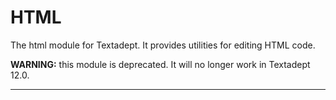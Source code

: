 # HTML

The html module for Textadept.
It provides utilities for editing HTML code.

**WARNING:** this module is deprecated. It will no longer work in Textadept 12.0.

---
